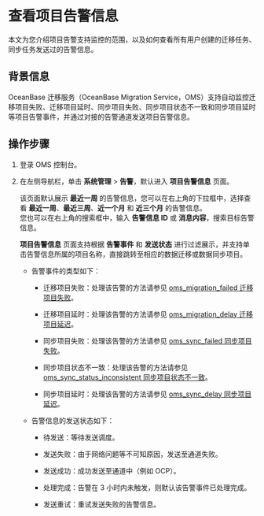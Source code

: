 # 查看项目告警信息

本文为您介绍项目告警支持监控的范围，以及如何查看所有用户创建的迁移任务、同步任务发送过的告警信息。

## 背景信息

OceanBase 迁移服务（OceanBase Migration Service，OMS）支持自动监控迁移项目失败、迁移项目延时、同步项目失败、同步项目状态不一致和同步项目延时等项目告警事件，并通过对接的告警通道发送项目告警信息。

## 操作步骤

1. 登录 OMS 控制台。

2. 在左侧导航栏，单击 **系统管理** \> **告警**，默认进入 **项目告警信息** 页面。

   该页面默认展示 **最近一周** 的告警信息，您可以在右上角的下拉框中，选择查看 **最近一周**、**最近三周**、**近一个月** 和 **近三个月** 的告警信息。<br>您也可以在右上角的搜索框中，输入 **告警信息 ID** 或 **消息内容**，搜索目标告警信息。

   **项目告警信息** 页面支持根据 **告警事件** 和 **发送状态** 进行过滤展示，并支持单击告警信息所属的项目名称，直接跳转至相应的数据迁移或数据同步项目。

   * 告警事件的类型如下：

     * 迁移项目失败：处理该告警的方法请参见 [oms_migration_failed 迁移项目失败](../../12.reference-guide/3.alarm-reference/4.oms-migration-failed.md)。

     * 迁移项目延时：处理该告警的方法请参见 [oms_migration_delay 迁移项目延迟](../../12.reference-guide/3.alarm-reference/5.oms-migration-delay.md)。

     * 同步项目失败：处理该告警的方法请参见 [oms_sync_failed 同步项目失败](../../12.reference-guide/3.alarm-reference/6.oms-sync-failed.md)。

     * 同步项目状态不一致：处理该告警的方法请参见 [oms_sync_status_inconsistent 同步项目状态不一致](../../12.reference-guide/3.alarm-reference/7.oms-sync-status-inconsistent.md)。

     * 同步项目延时：处理该告警的方法请参见 [oms_sync_delay 同步项目延迟](../../12.reference-guide/3.alarm-reference/8.oms-sync-delay.md)。

   * 告警信息的发送状态如下：

     * 待发送：等待发送调度。

     * 发送失败：由于网络问题等不可知原因，发送至通道失败。

     * 发送成功：成功发送至通道中（例如 OCP）。

     * 处理完成：告警在 3 小时内未触发，则默认该告警事件已处理完成。

     * 发送重试：重试发送失败的告警信息。
